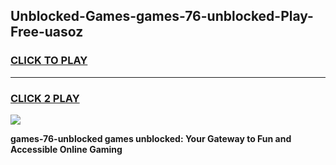 
## Unblocked-Games-games-76-unblocked-Play-Free-uasoz
<h3>
<a href="https://premium76.site?title=games-76-unblocked&ref=10A">CLICK TO PLAY</a></h3>
<hr>

<h3>
<a href="https://premium76.site?title=games-76-unblocked&ref=10A">CLICK 2 PLAY</a>
  
</h3>

<a href="https://premium76.site?title=games-76-unblocked&ref=10A"><img src="https://clearcache.store/games.png"></a>


**games-76-unblocked games unblocked: Your Gateway to Fun and Accessible Online Gaming**
